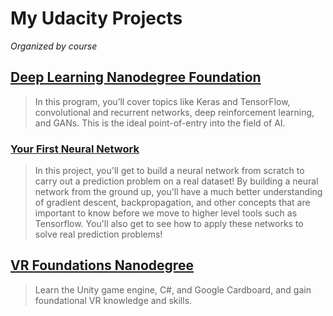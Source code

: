 # My Udacity Projects

_Organized by course_

## [Deep Learning Nanodegree Foundation](https://www.udacity.com/course/deep-learning-nanodegree-foundation--nd101)

> In this program, you’ll cover topics like Keras and TensorFlow, convolutional and recurrent networks, deep reinforcement learning, and GANs. This is the ideal point-of-entry into the field of AI.

### [Your First Neural Network](https://connor-baer.github.io/udacity/deep-learning-foundations/first-neural-network/)

> In this project, you'll get to build a neural network from scratch to carry out a prediction problem on a real dataset! By building a neural network from the ground up, you'll have a much better understanding of gradient descent, backpropagation, and other concepts that are important to know before we move to higher level tools such as Tensorflow. You'll also get to see how to apply these networks to solve real prediction problems!

## [VR Foundations Nanodegree](https://eu.udacity.com/course/vr-foundations-nanodegree--nd105)

> Learn the Unity game engine, C#, and Google Cardboard, and gain foundational VR knowledge and skills.